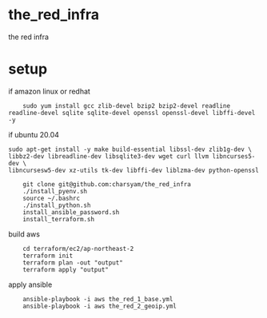 # the_red_infra
the red infra

# setup

if amazon linux or redhat 
```
	sudo yum install gcc zlib-devel bzip2 bzip2-devel readline readline-devel sqlite sqlite-devel openssl openssl-devel libffi-devel -y
```

if ubuntu 20.04
```
sudo apt-get install -y make build-essential libssl-dev zlib1g-dev \
libbz2-dev libreadline-dev libsqlite3-dev wget curl llvm libncurses5-dev \
libncursesw5-dev xz-utils tk-dev libffi-dev liblzma-dev python-openssl
```

```
	git clone git@github.com:charsyam/the_red_infra
	./install_pyenv.sh
	source ~/.bashrc
	./install_python.sh
    install_ansible_password.sh    
	install_terraform.sh	
```

build aws 
```
    cd terraform/ec2/ap-northeast-2
    terraform init
    terraform plan -out "output"
    terraform apply "output"
```

apply ansible
```
    ansible-playbook -i aws the_red_1_base.yml
    ansible-playbook -i aws the_red_2_geoip.yml
```
